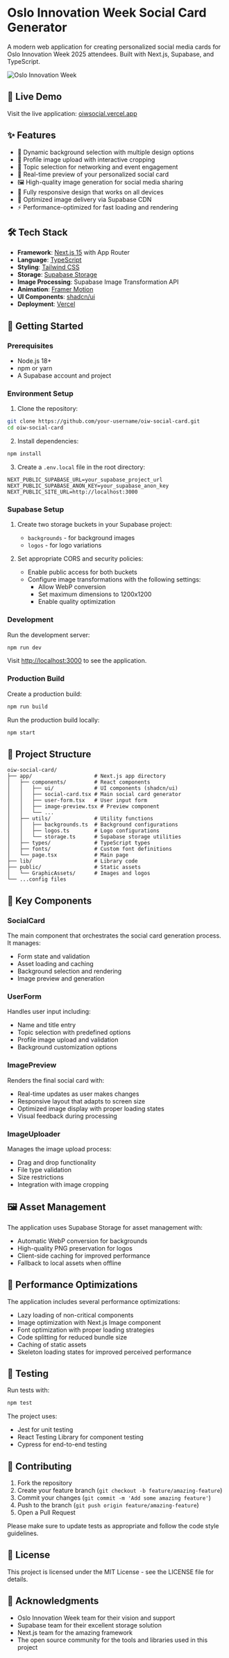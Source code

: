 # Oslo Innovation Week Social Card Generator

A modern web application for creating personalized social media cards for Oslo Innovation Week 2025 attendees. Built with Next.js, Supabase, and TypeScript.

![Oslo Innovation Week](public/GraphicAssets/Logo/OIW25_Logo_Date_RGB_Cream.png)

## 🚀 Live Demo

Visit the live application: [oiwsocial.vercel.app](https://oiwsocial.vercel.app)

## ✨ Features

- 🎨 Dynamic background selection with multiple design options
- 📸 Profile image upload with interactive cropping
- 💬 Topic selection for networking and event engagement
- 🔄 Real-time preview of your personalized social card
- 🖼️ High-quality image generation for social media sharing
- 📱 Fully responsive design that works on all devices
- 🚀 Optimized image delivery via Supabase CDN
- ⚡ Performance-optimized for fast loading and rendering

## 🛠️ Tech Stack

- **Framework**: [Next.js 15](https://nextjs.org/) with App Router
- **Language**: [TypeScript](https://www.typescriptlang.org/)
- **Styling**: [Tailwind CSS](https://tailwindcss.com/)
- **Storage**: [Supabase Storage](https://supabase.com/storage)
- **Image Processing**: Supabase Image Transformation API
- **Animation**: [Framer Motion](https://www.framer.com/motion/)
- **UI Components**: [shadcn/ui](https://ui.shadcn.com/)
- **Deployment**: [Vercel](https://vercel.com)

## 🏁 Getting Started

### Prerequisites

- Node.js 18+ 
- npm or yarn
- A Supabase account and project

### Environment Setup

1. Clone the repository:
```bash
git clone https://github.com/your-username/oiw-social-card.git
cd oiw-social-card
```

2. Install dependencies:
```bash
npm install
```

3. Create a `.env.local` file in the root directory:
```env
NEXT_PUBLIC_SUPABASE_URL=your_supabase_project_url
NEXT_PUBLIC_SUPABASE_ANON_KEY=your_supabase_anon_key
NEXT_PUBLIC_SITE_URL=http://localhost:3000
```

### Supabase Setup

1. Create two storage buckets in your Supabase project:
   - `backgrounds` - for background images
   - `logos` - for logo variations

2. Set appropriate CORS and security policies:
   - Enable public access for both buckets
   - Configure image transformations with the following settings:
     - Allow WebP conversion
     - Set maximum dimensions to 1200x1200
     - Enable quality optimization

### Development

Run the development server:
```bash
npm run dev
```

Visit [http://localhost:3000](http://localhost:3000) to see the application.

### Production Build

Create a production build:
```bash
npm run build
```

Run the production build locally:
```bash
npm start
```

## 📂 Project Structure

```
oiw-social-card/
├── app/                    # Next.js app directory
│   ├── components/         # React components
│   │   ├── ui/             # UI components (shadcn/ui)
│   │   ├── social-card.tsx # Main social card generator
│   │   ├── user-form.tsx   # User input form
│   │   ├── image-preview.tsx # Preview component
│   │   └── ...
│   ├── utils/              # Utility functions
│   │   ├── backgrounds.ts  # Background configurations
│   │   ├── logos.ts        # Logo configurations 
│   │   └── storage.ts      # Supabase storage utilities
│   ├── types/              # TypeScript types
│   ├── fonts/              # Custom font definitions
│   └── page.tsx            # Main page
├── lib/                    # Library code
├── public/                 # Static assets
│   └── GraphicAssets/      # Images and logos
└── ...config files
```

## 🧩 Key Components

### SocialCard
The main component that orchestrates the social card generation process. It manages:
- Form state and validation
- Asset loading and caching
- Background selection and rendering
- Image preview and generation

### UserForm
Handles user input including:
- Name and title entry
- Topic selection with predefined options
- Profile image upload and validation
- Background customization options

### ImagePreview
Renders the final social card with:
- Real-time updates as user makes changes
- Responsive layout that adapts to screen size
- Optimized image display with proper loading states
- Visual feedback during processing

### ImageUploader
Manages the image upload process:
- Drag and drop functionality
- File type validation
- Size restrictions
- Integration with image cropping

## 🖼️ Asset Management

The application uses Supabase Storage for asset management with:
- Automatic WebP conversion for backgrounds
- High-quality PNG preservation for logos
- Client-side caching for improved performance
- Fallback to local assets when offline

## 🔧 Performance Optimizations

The application includes several performance optimizations:
- Lazy loading of non-critical components
- Image optimization with Next.js Image component
- Font optimization with proper loading strategies
- Code splitting for reduced bundle size
- Caching of static assets
- Skeleton loading states for improved perceived performance

## 🧪 Testing

Run tests with:
```bash
npm test
```

The project uses:
- Jest for unit testing
- React Testing Library for component testing
- Cypress for end-to-end testing

## 🤝 Contributing

1. Fork the repository
2. Create your feature branch (`git checkout -b feature/amazing-feature`)
3. Commit your changes (`git commit -m 'Add some amazing feature'`)
4. Push to the branch (`git push origin feature/amazing-feature`)
5. Open a Pull Request

Please make sure to update tests as appropriate and follow the code style guidelines.

## 📄 License

This project is licensed under the MIT License - see the LICENSE file for details.

## 🙏 Acknowledgments

- Oslo Innovation Week team for their vision and support
- Supabase team for their excellent storage solution
- Next.js team for the amazing framework
- The open source community for the tools and libraries used in this project